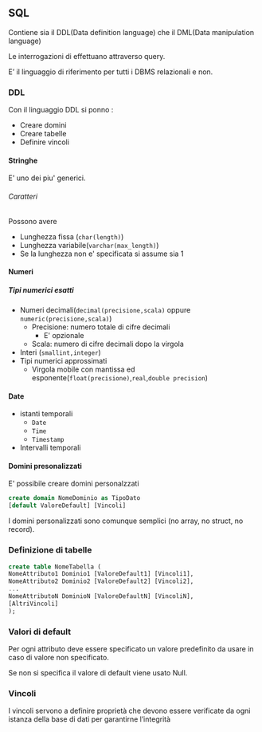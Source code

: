 ## SQL
Contiene sia il DDL(Data definition language) che il DML(Data manipulation language)

Le interrogazioni di effettuano attraverso query.

E’ il linguaggio di riferimento per tutti i DBMS
relazionali e non.

### DDL
Con il linguaggio DDL si ponno :
- Creare domini
- Creare tabelle
- Definire vincoli

#### Stringhe
E' uno dei piu' generici.
###### Caratteri
Possono avere
- Lunghezza fissa (`char(length)`)
- Lunghezza variabile(`varchar(max_length)`)
- Se la lunghezza non e' specificata si assume sia 1

#### Numeri
##### Tipi numerici esatti
- Numeri decimali(`decimal(precisione,scala)` oppure `numeric(precisione,scala)`)
	- Precisione: numero totale di cifre decimali
		- E' opzionale
	- Scala: numero di cifre decimali dopo la virgola
- Interi (`smallint,integer`)
- Tipi numerici approssimati
	- Virgola mobile con mantissa ed esponente(`float(precisione)`,`real`,`double precision`)

#### Date
- istanti temporali
	- `Date`
	- `Time`
	- `Timestamp`
- Intervalli temporali

#### Domini presonalizzati
E' possibile creare domini personalzzati

```sql
create domain NomeDominio as TipoDato
[default ValoreDefault] [Vincoli]
```
I domini personalizzati sono comunque semplici (no array, no struct, no record).

### Definizione di tabelle
```sql
create table NomeTabella (
NomeAttributo1 Dominio1 [ValoreDefault1] [Vincoli1],
NomeAttributo2 Dominio2 [ValoreDefault2] [Vincoli2],
...
NomeAttributoN DominioN [ValoreDefaultN] [VincoliN],
[AltriVincoli]
);
```

### Valori di default
Per ogni attributo deve essere specificato un valore predefinito da usare in caso di valore non specificato.

Se non si specifica il valore di default viene usato Null.

### Vincoli
I vincoli servono a definire proprietà che devono
essere verificate da ogni istanza della base di dati
per garantirne l’integrità